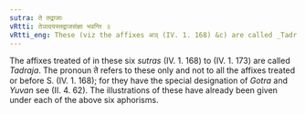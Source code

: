```yaml
---
sutra: ते तद्राजाः
vRtti: तेञादयस्तद्राजसंज्ञा भवन्ति ॥
vRtti_eng: These (viz the affixes अञ् (IV. 1. 168) &c) are called _Tadraja_ (\"the king there of\") affixes.
---
```

The affixes treated of in these six _sutras_ (IV. 1. 168) to (IV. 1. 173) are called _Tadraja_. The pronoun ते refers to these only and not to all the affixes treated or before S. (IV. 1. 168); for they have the special designation of _Gotra_ and _Yuvan_ see (II. 4. 62). The illustrations of these have already been given under each of the above six aphorisms.
